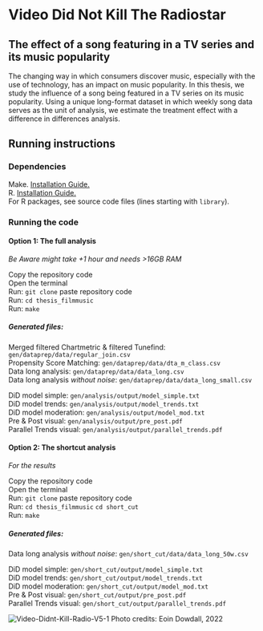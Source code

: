 # Video Did Not Kill The Radiostar
## The effect of a song featuring in a TV series and its music popularity

The changing way in which consumers discover music, especially with the use of technology, has an impact on music popularity. In this thesis, we study the influence of a song being featured in a TV series on its music popularity. Using a unique long-format dataset in which weekly song data serves as the unit of analysis, we estimate the treatment effect with a difference in differences analysis. 

## Running instructions
### Dependencies

Make. [Installation Guide.](http://tilburgsciencehub.com/setup/make)\
R. [Installation Guide.](http://tilburgsciencehub.com/setup/r/)\
For R packages, see source code files (lines starting with `library`).

### Running the code

#### Option 1: The full analysis
*Be Aware might take +1 hour and needs >16GB RAM*

Copy the repository code\
Open the terminal\
Run: `git clone` paste repository code\
Run: `cd thesis_filmmusic`\
Run: `make`

##### Generated files:

Merged filtered Chartmetric & filtered Tunefind: `gen/dataprep/data/regular_join.csv`\
Propensity Score Matching: `gen/dataprep/data/dta_m_class.csv`\
Data long analysis: `gen/dataprep/data/data_long.csv`\
Data long analysis *without noise*: `gen/dataprep/data/data_long_small.csv`

DiD model simple: `gen/analysis/output/model_simple.txt`\
DiD model trends: `gen/analysis/output/model_trends.txt`\
DiD model moderation: `gen/analysis/output/model_mod.txt`\
Pre & Post visual: `gen/analysis/output/pre_post.pdf`\
Parallel Trends visual: `gen/analysis/output/parallel_trends.pdf`

#### Option 2: The shortcut analysis
*For the results*

Copy the repository code\
Open the terminal\
Run: `git clone` paste repository code\
Run: `cd thesis_filmmusic` `cd short_cut`\
Run: `make`

##### Generated files:

Data long analysis *without noise*: `gen/short_cut/data/data_long_50w.csv`

DiD model simple: `gen/short_cut/output/model_simple.txt`\
DiD model trends: `gen/short_cut/output/model_trends.txt`\
DiD model moderation: `gen/short_cut/output/model_mod.txt`\
Pre & Post visual: `gen/short_cut/output/pre_post.pdf`\
Parallel Trends visual: `gen/short_cut/output/parallel_trends.pdf`

![Video-Didnt-Kill-Radio-V5-1](https://user-images.githubusercontent.com/98962990/210887465-22a32a09-0819-4d19-ab44-ccf97618ef06.png)
Photo credits: Eoin Dowdall, 2022
